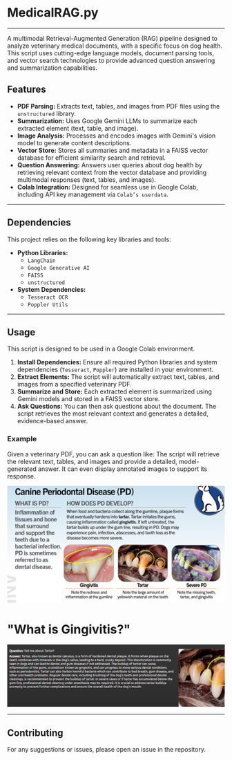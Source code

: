 
# MedicalRAG.py

---

A multimodal Retrieval-Augmented Generation (RAG) pipeline designed to analyze veterinary medical documents, with a specific focus on dog health. This script uses cutting-edge language models, document parsing tools, and vector search technologies to provide advanced question answering and summarization capabilities.

## Features

* **PDF Parsing:** Extracts text, tables, and images from PDF files using the `unstructured` library.
* **Summarization:** Uses Google Gemini LLMs to summarize each extracted element (text, table, and image).
* **Image Analysis:** Processes and encodes images with Gemini's vision model to generate content descriptions.
* **Vector Store:** Stores all summaries and metadata in a FAISS vector database for efficient similarity search and retrieval.
* **Question Answering:** Answers user queries about dog health by retrieving relevant context from the vector database and providing multimodal responses (text, tables, and images).
* **Colab Integration:** Designed for seamless use in Google Colab, including API key management via `Colab’s userdata`.

---

## Dependencies

This project relies on the following key libraries and tools:

* **Python Libraries:**
    * `LangChain`
    * `Google Generative AI`
    * `FAISS`
    * `unstructured`
* **System Dependencies:**
    * `Tesseract OCR`
    * `Poppler Utils`

---

## Usage

This script is designed to be used in a Google Colab environment.

1.  **Install Dependencies:** Ensure all required Python libraries and system dependencies (`Tesseract`, `Poppler`) are installed in your environment.
2.  **Extract Elements:** The script will automatically extract text, tables, and images from a specified veterinary PDF.
3.  **Summarize and Store:** Each extracted element is summarized using Gemini models and stored in a FAISS vector store.
4.  **Ask Questions:** You can then ask questions about the document. The script retrieves the most relevant context and generates a detailed, evidence-based answer.

### Example

Given a veterinary PDF, you can ask a question like:
The script will retrieve the relevant text, tables, and images and provide a detailed, model-generated answer. It can even display annotated images to support its response.

![image alt](https://github.com/priyank766/Multimodel_RAG/blob/main/Screenshot%202025-08-01%20222314.png)

# **"What is Gingivitis?"**

![image alt](https://github.com/priyank766/Multimodel_RAG/blob/main/Screenshot%202025-08-01%20222421.png)

---

## Contributing

For any suggestions or issues, please open an issue in the repository.
